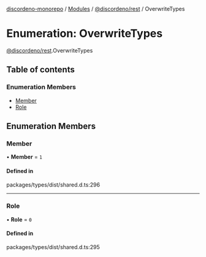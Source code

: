 [discordeno-monorepo](../README.md) / [Modules](../modules.md) / [@discordeno/rest](../modules/discordeno_rest.md) / OverwriteTypes

# Enumeration: OverwriteTypes

[@discordeno/rest](../modules/discordeno_rest.md).OverwriteTypes

## Table of contents

### Enumeration Members

- [Member](discordeno_rest.OverwriteTypes.md#member)
- [Role](discordeno_rest.OverwriteTypes.md#role)

## Enumeration Members

### Member

• **Member** = `1`

#### Defined in

packages/types/dist/shared.d.ts:296

---

### Role

• **Role** = `0`

#### Defined in

packages/types/dist/shared.d.ts:295
